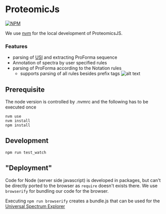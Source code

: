 # ProteomicJs
[![NPM](https://nodei.co/npm/proteomicjs.png?mini=true)](https://npmjs.org/package/proteomicjs)

We use [nvm](https://github.com/nvm-sh/nvm) for the local development of ProteomicsJS.

### Features
- parsing of [USI](https://www.psidev.info/usi) and extracting ProForma sequence
- Annotation of spectra by user specified rules
- parsing of ProForma according to the Notation rules
  - supports parsing of all rules besides prefix tags
  ![alt text](https://www.ncbi.nlm.nih.gov/pmc/articles/instance/5837035/bin/nihms944952f1.jpg)


## Prerequisite
The node version is controlled by .nvmrc and the following has to be executed once
```
nvm use
nvm install
npm install 
```

## Development
```
npm run test_watch
```

## "Deployment"
Code for Node (server side javascript) is developed in packages, but can't be directly ported to the browser as `require` doesn't exists there. We use `browserify` for bundling our code for the browser.

Executing `npm run browserify` creates a bundle.js that can be used for the [Universal Spectrum Explorer](https://github.com/kusterlab/universal_spectrum_explorer)


